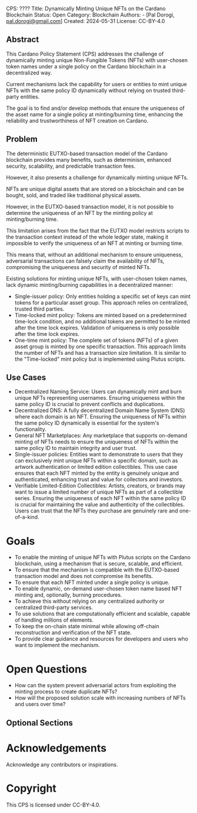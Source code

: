 CPS: ????
Title: Dynamically Minting Unique NFTs on the Cardano Blockchain
Status: Open
Category: Blockchain
Authors: - [Pal Dorogi, pal.dorogi@gmail.com]
Created: 2024-05-31
License: CC-BY-4.0

## Abstract

This Cardano Policy Statement (CPS) addresses the challenge of dynamically minting unique Non-Fungible Tokens (NFTs) with user-chosen token names under a single policy on the Cardano blockchain in a decentralized way.

Current mechanisms lack the capability for users or entities to mint unique NFTs with the same policy ID dynamically without relying on trusted third-party entities.

The goal is to find and/or develop methods that ensure the uniqueness of the asset name for a single policy at minting/burning time, enhancing the reliability and trustworthiness of NFT creation on Cardano.

## Problem

The deterministic EUTXO-based transaction model of the Cardano blockchain provides many benefits, such as determinism, enhanced security, scalability, and predictable transaction fees.

However, it also presents a challenge for dynamically minting unique NFTs.

NFTs are unique digital assets that are stored on a blockchain and can be bought, sold, and traded like traditional physical assets.

However, in the EUTXO-based transaction model, it is not possible to determine the uniqueness of an NFT by the minting policy at minting/burning time.

This limitation arises from the fact that the EUTXO model restricts scripts to the transaction context instead of the whole ledger state, making it impossible to verify the uniqueness of an NFT at minting or burning time.

This means that, without an additional mechanism to ensure uniqueness, adversarial transactions can falsely claim the availability of NFTs, compromising the uniqueness and security of minted NFTs.

Existing solutions for minting unique NFTs, with user-chosen token names, lack dynamic minting/burning capabilities in a decentralized manner:

- Single-issuer policy: Only entities holding a specific set of keys can mint tokens for a particular asset group. This approach relies on centralized, trusted third parties.
- Time-locked mint policy: Tokens are minted based on a predetermined time-lock condition, and no additional tokens are permitted to be minted after the time lock expires. Validation of uniqueness is only possible after the time lock expires.
- One-time mint policy: The complete set of tokens (NFTs) of a given asset group is minted by one specific transaction. This approach limits the number of NFTs and has a transaction size limitation. It is similar to the "Time-locked" mint policy but is implemented using Plutus scripts.

## Use Cases

- Decentralized Naming Service: Users can dynamically mint and burn unique NFTs representing usernames. Ensuring uniqueness within the same policy ID is crucial to prevent conflicts and duplications.
- Decentralized DNS: A fully decentralized Domain Name System (DNS) where each domain is an NFT. Ensuring the uniqueness of NFTs within the same policy ID dynamically is essential for the system's functionality.
- General NFT Marketplaces: Any marketplace that supports on-demand minting of NFTs needs to ensure the uniqueness of NFTs within the same policy ID to maintain integrity and user trust.
- Single-issuer policies: Entities want to demonstrate to users that they can exclusively mint unique NFTs within a specific domain, such as artwork authentication or limited edition collectibles. This use case ensures that each NFT minted by the entity is genuinely unique and authenticated, enhancing trust and value for collectors and investors.
- Verifiable Limited-Edition Collectibles: Artists, creators, or brands may want to issue a limited number of unique NFTs as part of a collectible series. Ensuring the uniqueness of each NFT within the same policy ID is crucial for maintaining the value and authenticity of the collectibles. Users can trust that the NFTs they purchase are genuinely rare and one-of-a-kind.

# Goals

- To enable the minting of unique NFTs with Plutus scripts on the Cardano blockchain, using a mechanism that is secure, scalable, and efficient.
- To ensure that the mechanism is compatible with the EUTXO-based transaction model and does not compromise its benefits.
- To ensure that each NFT minted under a single policy is unique.
- To enable dynamic, on-demand user-chosen token name based NFT minting and, optionally, burning procedures.
- To achieve this without relying on any centralized authority or centralized third-party services.
- To use solutions that are computationally efficient and scalable, capable of handling millions of elements.
- To keep the on-chain state minimal while allowing off-chain reconstruction and verification of the NFT state.
- To provide clear guidance and resources for developers and users who want to implement the mechanism.

# Open Questions

- How can the system prevent adversarial actors from exploiting the minting process to create duplicate NFTs?
- How will the proposed solution scale with increasing numbers of NFTs and users over time?

## Optional Sections

# Acknowledgements

Acknowledge any contributors or inspirations.

# Copyright

This CPS is licensed under CC-BY-4.0.

